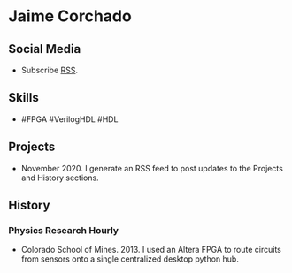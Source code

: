 # Jaime Corchado

## Social Media
- Subscribe [RSS](./feed.xml "Open with RSS Reader").

## Skills

- #FPGA #VerilogHDL #HDL

## Projects
- November 2020.
I generate an RSS feed to post updates to the Projects and History sections.

## History

### Physics Research Hourly
- Colorado School of Mines. 2013.
I used an Altera FPGA to route circuits from sensors onto a single centralized desktop python hub.
